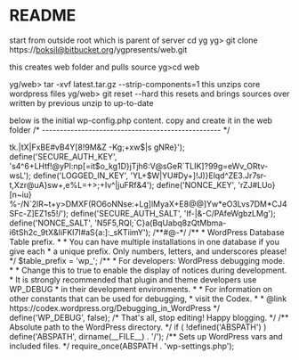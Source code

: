 # README #

start from outside root which is parent of server
cd yg
yg> git clone https://boksil@bitbucket.org/ygpresents/web.git

this creates web folder and pulls source
yg>cd web

yg/web> tar -xvf latest.tar.gz --strip-components=1
this unzips core wordpress files
yg/web> git reset --hard
this resets and brings sources over written by previous unzip to up-to-date  

below is the initial wp-config.php content.  copy and create it in the web folder
/* -------------------------------------------------- */
<?php
/**
 * The base configuration for WordPress
 *
 * The wp-config.php creation script uses this file during the
 * installation. You don't have to use the web site, you can
 * copy this file to "wp-config.php" and fill in the values.
 *
 * This file contains the following configurations:
 *
 * * MySQL settings
 * * Secret keys
 * * Database table prefix
 * * ABSPATH
 *
 * @link https://codex.wordpress.org/Editing_wp-config.php
 *
 * @package WordPress
 */

// ** MySQL settings - You can get this info from your web host ** //
/** The name of the database for WordPress */
define('DB_NAME', 'ygdb');

/** MySQL database username */
define('DB_USER', 'yguser');

/** MySQL database password */
define('DB_PASSWORD', '1gobaesong');

/** MySQL hostname */
define('DB_HOST', '23.23.176.180)');

/** Database Charset to use in creating database tables. */
define('DB_CHARSET', 'utf8');

/** The Database Collate type. Don't change this if in doubt. */
define('DB_COLLATE', '');

/**#@+
 * Authentication Unique Keys and Salts.
 *
 * Change these to different unique phrases!
 * You can generate these using the {@link https://api.wordpress.org/secret-key/1.1/salt/ WordPress.org secret-key service}
 * You can change these at any point in time to invalidate all existing cookies. This will force all users to have to log in again.
 *
 * @since 2.6.0
 */
define('AUTH_KEY',         './GUKq4@EvCr}}@(!f[B(Xv>tk.|tX|FxBE#vB4Y[8!9M&Z -Kg;+xw$|s gNRe}');
define('SECURE_AUTH_KEY',  's4^6+LHtf!@yPI:np[=it$o_kg1D}jTjh6:V@sGeR`TLIK]?99g=eWv_ORtv-wsL');
define('LOGGED_IN_KEY',    'YL+$W|YU#Dy+]!J)}Elqd^ZE3.Jr7sr-t,Xzr@uA}sw+,e%L=+>;+Iv^|juFRf&4');
define('NONCE_KEY',        'rZJ#LUo}[n~iu} %-/N`2lR~t+y>DMXF(RO6oNNse:+Lg]<g- V T y/r6~}TAF0');
define('AUTH_SALT',        ',K<u$nxu-?:-q/Pk|5wBI1U>lMyaX+E8@@]Yw*eO3Lvs7DM*CJ4SFc-Z]EZ1s5!/');
define('SECURE_AUTH_SALT', 'If-|<rx+D&5+fx&_6;<I|q1a4eksGp%*0#m7n#oy#!&-jaC7}jY$XFKz2g=d+?^U');
define('LOGGED_IN_SALT',   'Mb]$6/+keE(tq:<Cf4|xxFusa5)tlr%w_I4_/H O+^bGoh/->&-C/PAfeWgbzLMg');
define('NONCE_SALT',       'N5F5,RQl;`C}a(BqUabq8zQtMbma-i6tSh2c_9tX&IiFKI7l#aS{a:]:_sKTiimY');

/**#@-*/

/**
 * WordPress Database Table prefix.
 *
 * You can have multiple installations in one database if you give each
 * a unique prefix. Only numbers, letters, and underscores please!
 */
$table_prefix  = 'wp_';

/**
 * For developers: WordPress debugging mode.
 *
 * Change this to true to enable the display of notices during development.
 * It is strongly recommended that plugin and theme developers use WP_DEBUG
 * in their development environments.
 *
 * For information on other constants that can be used for debugging,
 * visit the Codex.
 *
 * @link https://codex.wordpress.org/Debugging_in_WordPress
 */
define('WP_DEBUG', false);

/* That's all, stop editing! Happy blogging. */

/** Absolute path to the WordPress directory. */
if ( !defined('ABSPATH') )
	define('ABSPATH', dirname(__FILE__) . '/');

/** Sets up WordPress vars and included files. */
require_once(ABSPATH . 'wp-settings.php');